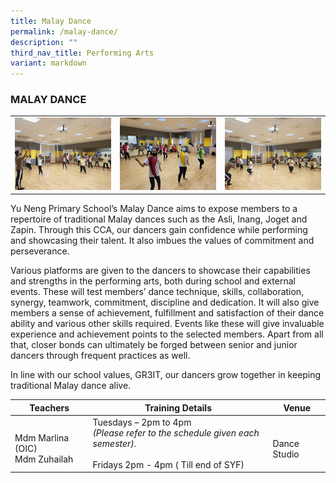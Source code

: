 ```yaml
---
title: Malay Dance
permalink: /malay-dance/
description: ""
third_nav_title: Performing Arts
variant: markdown
---
```

### MALAY DANCE 

<table>
	<tbody><tr>
		<td><img src="/images/MalayDance-1.jpeg"></td>
		<td><img src="/images/MalayDance-2.jpeg"></td>
		<td><img src="/images/MalayDance-3.jpeg"></td>
	</tr>
</tbody></table>

Yu Neng Primary School’s Malay Dance aims to expose members to a repertoire of traditional Malay dances such as the Asli, Inang, Joget and Zapin. Through this CCA, our dancers gain confidence while performing and showcasing their talent. It also imbues the values of commitment and perseverance.

Various platforms are given to the dancers to showcase their capabilities and strengths in the performing arts, both during school and external events.&nbsp;These will test members’ dance technique, skills, collaboration, synergy, teamwork, commitment, discipline and dedication. It will also give members a sense of achievement, fulfillment and satisfaction of their dance ability and various other skills required. Events like these will give invaluable experience and achievement points to the selected members. Apart from all that, closer bonds can ultimately be forged between senior and junior dancers through frequent practices as well.

In line with our school values, GR3IT, our dancers grow together in&nbsp;keeping traditional Malay dance alive.

| Teachers | Training Details | Venue |
| --- | --- | --- |
| <br>Mdm Marlina (OIC) <br>Mdm Zuhailah | Tuesdays – 2pm to 4pm<br>*(Please refer to the schedule given each semester).*<br><br>Fridays 2pm - 4pm (&nbsp;Till end of SYF) | <br>Dance Studio |